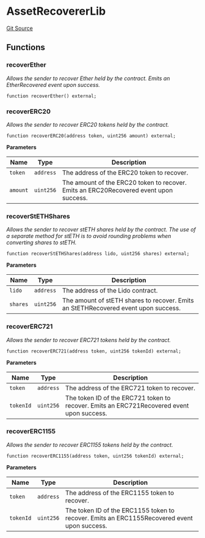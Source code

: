 # AssetRecovererLib
[Git Source](https://github.com/lidofinance/community-staking-module/blob/86cbb28dad521bfac5576c8a7b405bc33b32f44d/src/lib/AssetRecovererLib.sol)


## Functions
### recoverEther

*Allows the sender to recover Ether held by the contract.
Emits an EtherRecovered event upon success.*


```solidity
function recoverEther() external;
```

### recoverERC20

*Allows the sender to recover ERC20 tokens held by the contract.*


```solidity
function recoverERC20(address token, uint256 amount) external;
```
**Parameters**

|Name|Type|Description|
|----|----|-----------|
|`token`|`address`|The address of the ERC20 token to recover.|
|`amount`|`uint256`|The amount of the ERC20 token to recover. Emits an ERC20Recovered event upon success.|


### recoverStETHShares

*Allows the sender to recover stETH shares held by the contract.
The use of a separate method for stETH is to avoid rounding problems when converting shares to stETH.*


```solidity
function recoverStETHShares(address lido, uint256 shares) external;
```
**Parameters**

|Name|Type|Description|
|----|----|-----------|
|`lido`|`address`|The address of the Lido contract.|
|`shares`|`uint256`|The amount of stETH shares to recover. Emits an StETHRecovered event upon success.|


### recoverERC721

*Allows the sender to recover ERC721 tokens held by the contract.*


```solidity
function recoverERC721(address token, uint256 tokenId) external;
```
**Parameters**

|Name|Type|Description|
|----|----|-----------|
|`token`|`address`|The address of the ERC721 token to recover.|
|`tokenId`|`uint256`|The token ID of the ERC721 token to recover. Emits an ERC721Recovered event upon success.|


### recoverERC1155

*Allows the sender to recover ERC1155 tokens held by the contract.*


```solidity
function recoverERC1155(address token, uint256 tokenId) external;
```
**Parameters**

|Name|Type|Description|
|----|----|-----------|
|`token`|`address`|The address of the ERC1155 token to recover.|
|`tokenId`|`uint256`|The token ID of the ERC1155 token to recover. Emits an ERC1155Recovered event upon success.|


